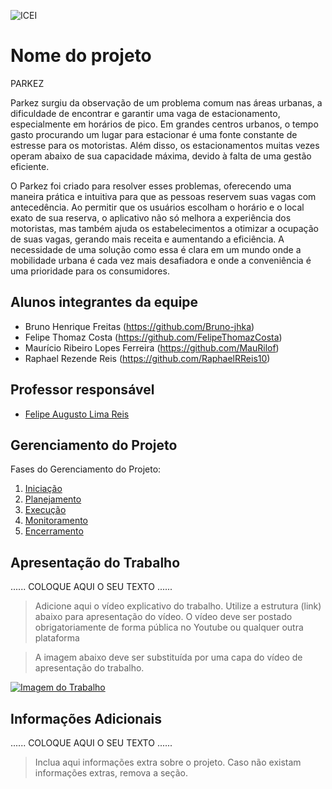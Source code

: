 ![ICEI](images/icei-pucminas.png)

# Nome do projeto

PARKEZ


  Parkez surgiu da observação de um problema comum nas áreas urbanas, a dificuldade de encontrar e garantir uma vaga de estacionamento, especialmente em horários de pico. Em grandes centros urbanos, o tempo gasto procurando um lugar para estacionar é uma fonte constante de estresse para os motoristas. Além disso, os estacionamentos muitas vezes operam abaixo de sua capacidade máxima, devido à falta de uma gestão eficiente.

  O Parkez foi criado para resolver esses problemas, oferecendo uma maneira prática e intuitiva para que as pessoas reservem suas vagas com antecedência. Ao permitir que os usuários escolham o horário e o local exato de sua reserva, o aplicativo não só melhora a experiência dos motoristas, mas também ajuda os estabelecimentos a otimizar a ocupação de suas vagas, gerando mais receita e aumentando a eficiência. A necessidade de uma solução como essa é clara em um mundo onde a mobilidade urbana é cada vez mais desafiadora e onde a conveniência é uma prioridade para os consumidores.


## Alunos integrantes da equipe

* Bruno Henrique Freitas (https://github.com/Bruno-jhka)
* Felipe Thomaz Costa (https://github.com/FelipeThomazCosta)
* Maurício Ribeiro Lopes Ferreira (https://github.com/MauRilof)
* Raphael Rezende Reis (https://github.com/RaphaelRReis10)


## Professor responsável

* [Felipe Augusto Lima Reis](https://github.com/falreis)

## Gerenciamento do Projeto

Fases do Gerenciamento do Projeto:
1. [Iniciação](docs/01-iniciacao)
2. [Planejamento](docs/02-planejamento)
3. [Execução](docs/03-execucao)
4. [Monitoramento](docs/04-monitoramento)
5. [Encerramento](docs/05-encerramento)

## Apresentação do Trabalho

......  COLOQUE AQUI O SEU TEXTO ......

> Adicione aqui o vídeo explicativo do trabalho.
> Utilize a estrutura (link) abaixo para apresentação do vídeo.
> O vídeo deve ser postado obrigatoriamente de forma pública no Youtube ou qualquer outra plataforma 

> A imagem abaixo deve ser substituída por uma capa do vídeo de apresentação do trabalho.

[![Imagem do Trabalho](images/pucminas-video-youtube.jpg)](https://www.youtube.com/watch?v=unq_cZ6NOwk)

## Informações Adicionais

......  COLOQUE AQUI O SEU TEXTO ......

> Inclua aqui informações extra sobre o projeto.
> Caso não existam informações extras, remova a seção.
